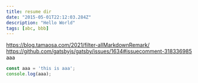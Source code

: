 ```yaml
---
title: resume dir
date: "2015-05-01T22:12:03.284Z"
description: "Hello World"
tags: [abc, bbb]
---
```


https://blog.tamaosa.com/2021/filter-allMarkdownRemark/  
https://github.com/gatsbyjs/gatsby/issues/1634#issuecomment-318336985  
aaa

```js
const aaa = 'this is aaa';
console.log(aaa);
```
